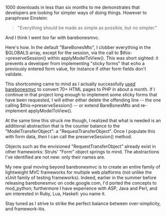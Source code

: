 1000 downloads in less than six months to me demonstrates that developers are looking for simpler ways of doing things.  However to paraphrase Einstein:

> "Everything should be made as simple as possible, but no simpler."

And I think I went _too_ far with barebonesmvc.

Here's how.  In the default "BareBonesMto", I clobber everything in the $GLOBALS array, except for the session, via the call to $this->preserveSession() within applyModelToView().  This was short sighted: it prevents a developer from implementing "sticky forms" that echo a previously entered form value, for instance if other form fields don't validate.

This shortcoming came to mind as I actually successfully [used barebonesmvc](http://pondpath.com/george_jempty_resume.pdf) to convert 70+ HTML pages to PHP in about a month.  If I continue in that project long enough to implement some sticky forms that have been requested, I will either either delete the offending line -- the one calling $this->preserveSession() -- or extend BareBonesMto and re-implement applyModelToView().

At the same time this struck me though, I realized that what is needed is an additional abstraction that is the counter balance to the "ModelTransferObject": a "RequestTransferObject".  Once I populate this with form data, _then_ I can call the preserveSession() method.

Objects such as the envisioned "RequestTransferObject" already exist in other frameworks: Struts' "Form" object springs to mind.  The abstractions I've identified are not new: only their names are.

My new goal moving beyond barebonesmvc is to create an entire family of lightweight MVC frameworks for multiple web platforms (not unlike the xUnit family of testing frameworks).  Indeed, earlier in the summer before releasing barebonesmvc on code.google.com, I'd ported the concepts to mod\_python; furthermore I have experience with ASP, Java and Perl, and am interested in Ruby, Lua, Haskell: you name it.

Stay tuned as I strive to strike the perfect balance between over-simplicity, and framework-itis.